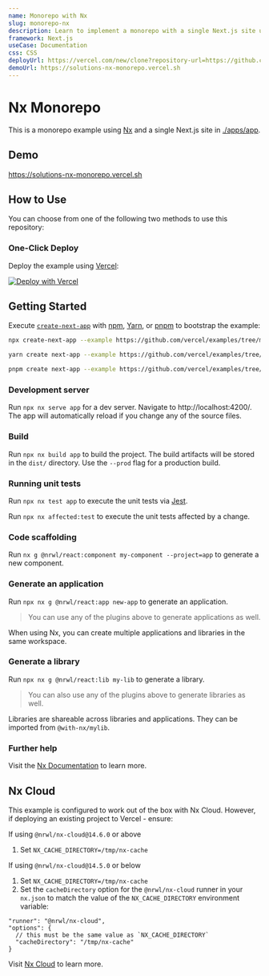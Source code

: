 ```yaml
---
name: Monorepo with Nx
slug: monorepo-nx
description: Learn to implement a monorepo with a single Next.js site using Nx.
framework: Next.js
useCase: Documentation
css: CSS
deployUrl: https://vercel.com/new/clone?repository-url=https://github.com/vercel/examples/tree/main/solutions/nx-monorepo&project-name=nx-monorepo&output-directory=dist%2Fapps%2Fapp%2F.next&build-command=npx%20nx%20build%20app%20--prod&ignore-command=npx%20nx-ignore%20app&repository-name=nx-monorepo
demoUrl: https://solutions-nx-monorepo.vercel.sh
---
```


# Nx Monorepo

This is a monorepo example using [Nx](https://nx.dev) and a single Next.js site in [./apps/app](./apps/app).

## Demo

https://solutions-nx-monorepo.vercel.sh

## How to Use

You can choose from one of the following two methods to use this repository:

### One-Click Deploy

Deploy the example using [Vercel](https://vercel.com?utm_source=github&utm_medium=readme&utm_campaign=vercel-examples):

[![Deploy with Vercel](https://vercel.com/button)](https://vercel.com/new/git/external?repository-url=https://github.com/vercel/examples/tree/main/solutions/nx-monorepo&project-name=nx-monorepo&output-directory=dist%2Fapps%2Fapp%2F.next&build-command=npx%20nx%20build%20app%20--prod&ignore-command=npx%20nx-ignore%20app&repository-name=nx-monorepo)

## Getting Started

Execute [`create-next-app`](https://github.com/vercel/next.js/tree/canary/packages/create-next-app) with [npm](https://docs.npmjs.com/cli/init), [Yarn](https://yarnpkg.com/lang/en/docs/cli/create/), or [pnpm](https://pnpm.io) to bootstrap the example:

```bash
npx create-next-app --example https://github.com/vercel/examples/tree/main/solutions/nx-monorepo nx-monorepo
```

```bash
yarn create next-app --example https://github.com/vercel/examples/tree/main/solutions/nx-monorepo nx-monorepo
```

```bash
pnpm create next-app --example https://github.com/vercel/examples/tree/main/solutions/nx-monorepo nx-monorepo
```

### Development server

Run `npx nx serve app` for a dev server. Navigate to http://localhost:4200/. The app will automatically reload if you change any of the source files.

### Build

Run `npx nx build app` to build the project. The build artifacts will be stored in the `dist/` directory. Use the `--prod` flag for a production build.

### Running unit tests

Run `npx nx test app` to execute the unit tests via [Jest](https://jestjs.io).

Run `npx nx affected:test` to execute the unit tests affected by a change.

### Code scaffolding

Run `nx g @nrwl/react:component my-component --project=app` to generate a new component.

### Generate an application

Run `npx nx g @nrwl/react:app new-app` to generate an application.

> You can use any of the plugins above to generate applications as well.

When using Nx, you can create multiple applications and libraries in the same workspace.

### Generate a library

Run `npx nx g @nrwl/react:lib my-lib` to generate a library.

> You can also use any of the plugins above to generate libraries as well.

Libraries are shareable across libraries and applications. They can be imported from `@with-nx/mylib`.

### Further help

Visit the [Nx Documentation](https://nx.dev) to learn more.

## Nx Cloud

This example is configured to work out of the box with Nx Cloud. However, if deploying an existing project to Vercel - ensure:

If using `@nrwl/nx-cloud@14.6.0` or above

1. Set `NX_CACHE_DIRECTORY=/tmp/nx-cache`

If using `@nrwl/nx-cloud@14.5.0` or below

1. Set `NX_CACHE_DIRECTORY=/tmp/nx-cache`
2. Set the `cacheDirectory` option for the `@nrwl/nx-cloud` runner in your `nx.json` to match the value of the `NX_CACHE_DIRECTORY` environment variable:

```jsonc
"runner": "@nrwl/nx-cloud",
"options": {
  // this must be the same value as `NX_CACHE_DIRECTORY`
  "cacheDirectory": "/tmp/nx-cache"
}
```

Visit [Nx Cloud](https://nx.app/) to learn more.
